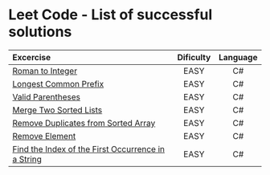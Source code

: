 # Leet Code - List of successful solutions

| Excercise                                                                                                                               | Dificulty | Language |
| :-------------------------------------------------------------------------------------------------------------------------------------- | :-------: | :------: |
| [Roman to Integer](https://leetcode.com/problems/roman-to-integer/)                                                                     |   EASY    |    C#    |
| [Longest Common Prefix](https://leetcode.com/problems/longest-common-prefix/)                                                           |   EASY    |    C#    |
| [Valid Parentheses](https://leetcode.com/problems/valid-parentheses/)                                                                   |   EASY    |    C#    |
| [Merge Two Sorted Lists](https://leetcode.com/problems/merge-two-sorted-lists/)                                                         |   EASY    |    C#    |
| [Remove Duplicates from Sorted Array](https://leetcode.com/problems/remove-duplicates-from-sorted-array/)                               |   EASY    |    C#    |
| [Remove Element](https://leetcode.com/problems/remove-element/)                                                                         |   EASY    |    C#    |
| [Find the Index of the First Occurrence in a String](https://leetcode.com/problems/find-the-index-of-the-first-occurrence-in-a-string/) |   EASY    |    C#    |
